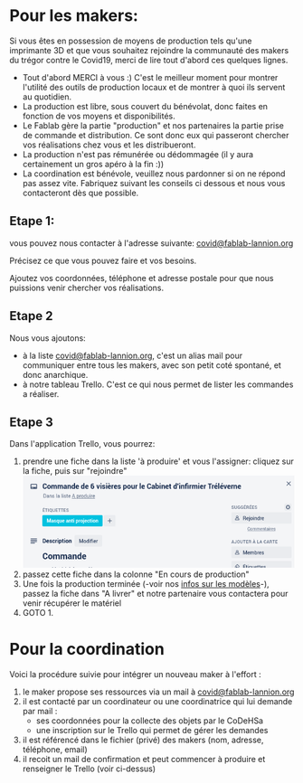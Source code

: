 Pour les makers:
================

Si vous êtes en possession de moyens de production tels qu'une imprimante 3D
et que vous souhaitez rejoindre la communauté des makers du trégor contre
le Covid19, merci de lire tout d'abord ces quelques lignes.

- Tout d'abord MERCI à vous :) C'est le meilleur moment pour montrer
  l'utilité des outils de production locaux et de montrer à quoi
  ils servent au quotidien.
- La production est libre, sous couvert du bénévolat, donc faites
  en fonction de vos moyens et disponibilités.
- Le Fablab gère la partie "production" et nos partenaires la partie
  prise de commande et distribution. Ce sont donc eux qui passeront
  chercher vos réalisations chez vous et les distribueront.
- La production n'est pas rémunérée ou dédommagée (il y aura certainement un
  gros apéro à la fin :))
- La coordination est bénévole, veuillez nous pardonner si on ne répond pas
  assez vite. Fabriquez suivant les conseils ci dessous et nous vous
  contacteront dès que possible.


Etape 1:
-----------

vous pouvez nous contacter à l'adresse suivante: [covid@fablab-lannion.org](mailto://covid@fablab-lannion.org)

Précisez ce que vous pouvez faire et vos besoins.

Ajoutez vos coordonnées, téléphone et adresse postale pour que nous puissions
venir chercher vos réalisations.


Etape 2
------------

Nous vous ajoutons:

- à la liste covid@fablab-lannion.org, c'est un alias mail
  pour communiquer entre tous les makers, avec son petit coté spontané, et donc
  anarchique.
- à notre tableau Trello. C'est ce qui nous permet de lister les commandes
  a réaliser.


Etape 3
------

Dans l'application Trello, vous pourrez:
1. prendre une fiche dans la liste 'à produire' et vous l'assigner:
  cliquez sur la fiche, puis sur "rejoindre"
  ![trello-rejoindre](./images/covid19/trello1.png)
2. passez cette fiche dans la colonne "En cours de production"
3. Une fois la production terminée (-voir nos [infos sur les modèles](VisieresFabLab.md)-), passez la fiche dans "A livrer" et notre
  partenaire vous contactera pour venir récupérer le matériel
4. GOTO 1.

Pour la coordination
====================

Voici la procédure suivie pour intégrer un nouveau maker à l'effort :

1. le maker propose ses ressources via un mail à [covid@fablab-lannion.org](mailto://covid@fablab-lannion.org)
2. il est contacté par un coordinateur ou une coordinatrice qui lui demande par mail :
   * ses coordonnées pour la collecte des objets par le CoDeHSa
   * une inscription sur le Trello qui permet de gérer les demandes
3. il est référencé dans le fichier (privé) des makers (nom, adresse, téléphone, email)
4. il recoit un mail de confirmation et peut commencer à produire et renseigner le Trello (voir ci-dessus)







